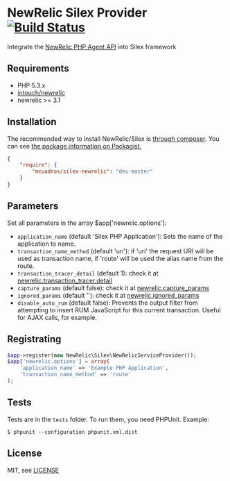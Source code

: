 NewRelic Silex Provider [![Build Status](https://travis-ci.org/mcuadros/silex-newrelic.png?branch=master)](https://travis-ci.org/mcuadros/silex-newrelic)
==============================

Integrate the [NewRelic PHP Agent API](https://newrelic.com/docs/php/the-php-api) into Silex framework

Requirements
------------

* PHP 5.3.x
* [intouch/newrelic](https://github.com/In-Touch/newrelic)
* newrelic >= 3.1

Installation
------------

The recommended way to install NewRelic/Silex is [through composer](http://getcomposer.org).
You can see [the package information on Packagist.](https://packagist.org/packages/mcuadros/silex-newrelic)

```JSON
{
    "require": {
        "mcuadros/silex-newrelic": "dev-master"
    }
}
```

Parameters
------------

Set all parameters in the array $app['newrelic.options']:

* ```application_name``` (default 'Silex PHP Application'): Sets the name of the application to name.
* ```transaction_name_method``` (default 'uri'): if 'uri' the request URI will be used as transaction name, if 'route' will be used the alias name from the route.
* ```transaction_tracer_detail``` (default 1): check it at [newrelic.transaction_tracer.detail](http://docs.newrelic.com/docs/php/php-agent-phpini-settings)
* ```capture_params``` (default false): check it at [newrelic.capture_params](http://docs.newrelic.com/docs/php/php-agent-phpini-settings)
* ```ignored_params``` (default ''): check it at [newrelic.ignored_params](http://docs.newrelic.com/docs/php/php-agent-phpini-settings)
* ```disable_auto_rum``` (default false): Prevents the output filter from attempting to insert RUM JavaScript for this current transaction. Useful for AJAX calls, for example.


Registrating
------------

```PHP
$app->register(new NewRelic\Silex\NewRelicServiceProvider());
$app['newrelic.options'] = array(
    'application_name' => 'Example PHP Application',
    'transaction_name_method' => 'route'
);
```

Tests
-----

Tests are in the `tests` folder.
To run them, you need PHPUnit.
Example:

    $ phpunit --configuration phpunit.xml.dist


License
-------

MIT, see [LICENSE](LICENSE)
